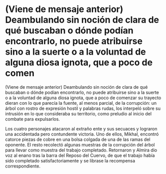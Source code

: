 # (Viene de mensaje anterior) Deambulando sin noción de clara de qué buscaban o dónde podían encontrarlo, no puede atribuirse sino a la suerte o a la voluntad de alguna diosa ignota, que a poco de comen

(Viene de mensaje anterior) Deambulando sin noción de clara de qué buscaban o dónde podían encontrarlo, no puede atribuirse sino a la suerte o a la voluntad de alguna diosa ignota, que a poco de comenzar su trayecto dieran con lo que parecía la fuente, al menos parcial, de la corrupción: un árbol con rostro de expresión hostil y palabras rudas, los interpeló sobre su intrusión en lo que consideraba su territorio, como preludio al inicio del combate para expulsarlos. 

Los cuatro personajes atacaron al extraño ente y sus secuaces y lograron una accidentada pero contundente victoria. Uno de ellos, Mikhal, encontró catorce piezas de cobre en una bolsa colgada de una de las ramas del oponente. El resto recolectó algunas muestras de la corrupción del árbol para llevar como muestra del trabajo completado. Retornaron y Almira dio voz al enano tras la barra del Reposo del Cuervo, de que el trabajo había sido completado satisfactoriamente y se librase la recompensa correspondiente.

